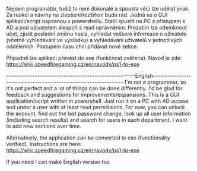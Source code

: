 Nejsem programátor, tudíž to není dokonalé a spousta věcí lze udělat jinak. 
Za reakci a návrhy na zlepšení/rozšíření budu rád. 
Jedná se o GUI aplikaci/script napsanou v powershellu. Stačí spustit na PC s přístupem k AD a pod uživatelem alespoň s read oprávněním.
Prozatím lze odemknout účet, zjistit poslední změnu hesla, vyhledat veškeré informace o uživatele (včetně vyhledávání ve výsledku) a vyhledávání uživatelů v jednotlivých odděleních. Postupem času chci přidávat nové sekce.

Případně lze aplikaci převést do exe (funkčnost ověřena). Návod je zde: https://wiki.speedfiregaming.cz/en/navody/ps1-to-exe


------------------------------------------------------English-----------------------------------------------------------------
I'm not a programmer, so it's not perfect and a lot of things can be done differently. 
I'd be glad for feedback and suggestions for improvements/expansions. 
This is a GUI application/script written in powershell. Just run it on a PC with AD access and under a user with at least read permissions.
For now, you can unlock the account, find out the last password change, look up all user information (including search results) and search for users in each department. I want to add new sections over time.

Alternatively, the application can be converted to exe (functionality verified). Instructions are here: https://wiki.speedfiregaming.cz/en/navody/ps1-to-exe

If you need I can make English version too

